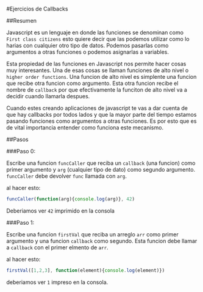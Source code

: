 #Ejercicios de Callbacks

##Resumen

Javascript es un lenguaje en donde las funciones se denominan como `First class citizens` esto quiere decir que las podemos utilizar como lo harias con cualquier otro tipo de datos. Podemos pasarlas como argumentos a otras funciones o podemos asignarlas a variables.

Esta propiedad de las funciones en Javascript nos permite hacer cosas muy interesantes. Una de esas cosas se llaman funciones de alto nivel o `higher order functions`. Una funcion de alto nivel es simplente una funcion que recibe otra funcion como argumento. Esta otra funcion recibe el nombre de `callback` por que efectivamente la funciton de alto nivel va a decidir cuando llamarla despues.

Cuando estes creando aplicaciones de javascript te vas a dar cuenta de que hay callbacks por todos lados y que la mayor parte del tiempo estamos pasando funciones como argumentos a otras funciones. Es por esto que es de vital importancia entender como funciona este mecanismo.


##Pasos

###Paso 0:

Escribe una funcion `funcCaller` que reciba un `callback` (una funcion) como primer argumento y `arg` (cualquier tipo de dato) como segundo argumento. `funcCaller` debe devolver `func` llamada con `arg`.

al hacer esto:

```javascript
funcCaller(function(arg){console.log(arg)}, 42)
```
Deberiamos ver `42` imprimido en la consola

###Paso 1:

Escribe una funcion `firstVal` que reciba un arreglo `arr` como primer argumento y una funcion `callback` como segundo. Esta funcion debe  llamar a `callback` con el primer elmento de `arr`.

al hacer esto:

```javascript
firstVal([1,2,3], function(element){console.log(element)})
```
deberiamos ver `1` impreso en la consola.


```




